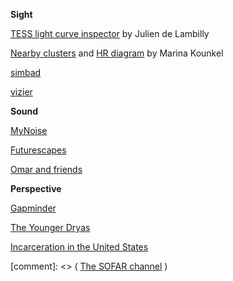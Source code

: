 __Sight__

[TESS light curve inspector](https://fast-lightcurve-inspector.osc-fr1.scalingo.io/282254350) by Julien de Lambilly

[Nearby clusters](http://mkounkel.com/mw3d/mw2d.html) and [HR diagram](http://mkounkel.com/mw3d/hr.html) by Marina Kounkel

[simbad](https://simbad.u-strasbg.fr/simbad/)

[vizier](https://vizier.cds.unistra.fr/viz-bin/VizieR)

__Sound__

[MyNoise](https://mynoise.net/noiseMachines.php)

[Futurescapes](https://www.youtube.com/@Futurescapes-SciFiAmbience)

[Omar and friends](https://www.youtube.com/watch?v=m6ZgytCOBw8)

__Perspective__

[Gapminder](https://www.gapminder.org/tools)

[The Younger Dryas](https://en.wikipedia.org/wiki/Younger_Dryas)

[Incarceration in the United States](https://en.wikipedia.org/wiki/Incarceration_in_the_United_States)

[comment]: <>  (
[The SOFAR channel](https://en.wikipedia.org/wiki/SOFAR_channel)
)
